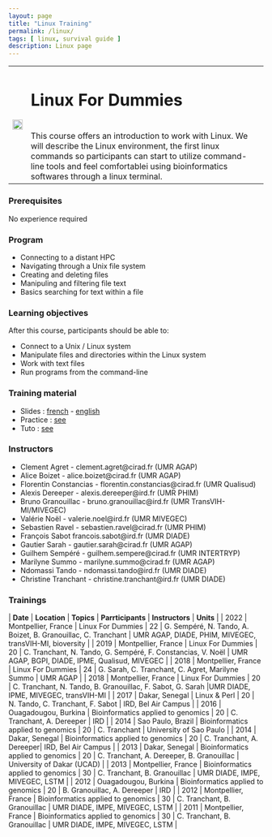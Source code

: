 ```yaml
---
layout: page
title: "Linux Training"
permalink: /linux/
tags: [ linux, survival guide ]
description: Linux page
---
```


<table class="table-contact">
<tr>
<td><img width="100%" src="{{ site.url }}/images/trainings-linux.png" alt="" />
</td>
<td>
<h1> Linux For Dummies</h1><br />
This course offers an introduction to work with Linux. We will describe the Linux environment, the first linux commands so participants can start to utilize command-line tools and feel comfortablei using bioinformatics softwares through a linux terminal.
</td>
</tr>
</table>

### Prerequisites
No experience required
<div id="colonne1">
<h3>Program</h3>
<ul>
<li> Connecting to a distant HPC </li>
<li> Navigating through a Unix file system</li>
<li> Creating and deleting files</li>
<li> Manipuling and filtering file text </li>
<li> Basics searching for text within a file</li>
</ul>
</div>

<div id="colonne2">
<h3>Learning objectives</h3>
After this course, participants should be able to:
<ul>
<li>Connect to a Unix / Linux system</li>
<li>Manipulate files and directories within the Linux system</li>
<li>Work with text files</li>
<li>Run programs from the command-line</li>
</ul>
</div>

<div id="colonne3">
<h3>Training material</h3>
<ul>
<li>Slides : <a target="_blank" href="{{ site.url }}/files/linux/GuideDeSurvieLinux-french2022.pdf">french</a> - <a target="_blank" href="{{ site.url }}/files/linux/GuideDeSurvieLinux-english2022.pdf">english</a></li>
<li>Practice : <a target="_blank" href="{{ site.url }}/linux/linuxPractice">see</a> </li>
<li>Tuto : <a target="_blank" href="{{ site.url }}/linux/linuxTuto">see</a> </li>
</ul>
</div>

<div id="nextInline" class="clearfix">
<h3>Instructors</h3>
<ul>
    <li>Clement Agret - clement.agret@cirad.fr (UMR AGAP)</li>
    <li>Alice Boizet - alice.boizet@cirad.fr (UMR AGAP)</li>
    <li>Florentin Constancias - florentin.constancias@cirad.fr (UMR Qualisud)</li>
    <li>Alexis Dereeper - alexis.dereeper@ird.fr (UMR PHIM)</li>
    <li>Bruno Granouillac - bruno.granouillac@ird.fr (UMR TransVIH-MI/MIVEGEC)</li>
    <li>Valérie Noël - valerie.noel@ird.fr (UMR MIVEGEC)</li>
    <li>Sebastien Ravel - sebastien.ravel@cirad.fr (UMR PHIM)</li>
    <li>François Sabot  francois.sabot@ird.fr (UMR DIADE)</li>
    <li>Gautier Sarah - gautier.sarah@cirad.fr (UMR AGAP)</li>
    <li>Guilhem Sempéré  - guilhem.sempere@cirad.fr (UMR INTERTRYP)</li>    
    <li>Marilyne Summo - marilyne.summo@cirad.fr (UMR AGAP)</li>
    <li>Ndomassi Tando - ndomassi.tando@ird.fr (UMR DIADE)</li>
    <li>Christine Tranchant - christine.tranchant@ird.fr (UMR DIADE)</li>
</ul>
</div>

### Trainings
 
| **Date** | **Location** | **Topics** | **Parrticipants** | **Instructors** | **Units** |
| 2022 | Montpellier, France |  Linux For Dummies | 22 | G. Sempéré, N. Tando, A. Boizet, B. Granouillac, C. Tranchant | UMR AGAP, DIADE, PHIM, MIVEGEC, transVIH-MI, bioversity  |
| 2019 | Montpellier, France |  Linux For Dummies | 20 | C. Tranchant, N. Tando, G. Sempéré, F. Constancias, V. Noël | UMR AGAP, BGPI, DIADE, IPME, Qualisud, MIVEGEC  |
| 2018 | Montpellier, France |  Linux For Dummies | 24 | G. Sarah, C. Tranchant, C. Agret, Marilyne Summo | UMR AGAP |
| 2018 | Montpellier, France |  Linux For Dummies | 20 | C. Tranchant, N. Tando, B. Granouillac, F. Sabot, G. Sarah |UMR DIADE, IPME, MIVEGEC, transVIH-MI |
| 2017 | Dakar, Senegal |  Linux & Perl | 20 | N. Tando, C. Tranchant, F. Sabot | IRD, Bel Air Campus |
| 2016 | Ouagadougou, Burkina |  Bioinformatics applied to genomics | 20 | C. Tranchant, A. Dereeper | IRD |
| 2014 | Sao Paulo, Brazil | Bioinformatics applied to genomics | 20 | C. Tranchant | University of Sao Paulo |
| 2014 | Dakar, Senegal |  Bioinformatics applied to genomics | 20 | C. Tranchant, A. Dereeper| IRD, Bel Air Campus |
| 2013 | Dakar, Senegal |  Bioinformatics applied to genomics | 20 |  C. Tranchant, A. Dereeper, B. Granouillac | University of Dakar (UCAD) |
| 2013 | Montpellier, France | Bioinformatics applied to genomics | 30 |  C. Tranchant, B. Granouillac | UMR DIADE, IMPE, MIVEGEC, LSTM |
| 2012 | Ouagadougou, Burkina |  Bioinformatics applied to genomics | 20 | B. Granouillac, A. Dereeper | IRD |
| 2012 | Montpellier, France | Bioinformatics applied to genomics | 30 | C. Tranchant, B. Granouillac | UMR DIADE, IMPE, MIVEGEC, LSTM |
| 2011 | Montpellier, France | Bioinformatics applied to genomics | 30 | C. Tranchant, B. Granouillac | UMR DIADE, IMPE, MIVEGEC, LSTM |
